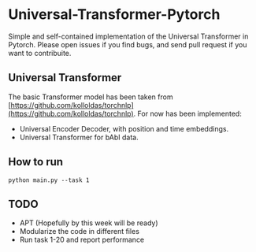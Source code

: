 # Universal-Transformer-Pytorch
Simple and self-contained implementation of the Universal Transformer in Pytorch. Please open issues if you find bugs, and send pull request if you want to contribuite. 

## Universal Transformer 
The basic Transformer model has been taken from [https://github.com/kolloldas/torchnlp](https://github.com/kolloldas/torchnlp). For now has been implemented:

- Universal Encoder Decoder, with position and time embeddings.
- Universal Transformer for bAbI data.  

## How to run
```
python main.py --task 1
```

## TODO
- APT (Hopefully by this week will be ready)
- Modularize the code in different files
- Run task 1-20 and report performance
